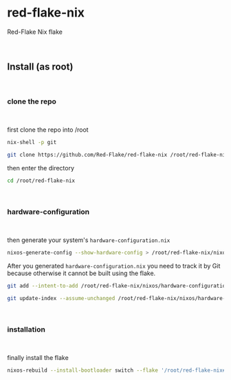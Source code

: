 # red-flake-nix
Red-Flake Nix flake

<br>

## Install (as root)

<br>

### clone the repo

<br>

first clone the repo into /root
```bash
nix-shell -p git
```
```bash
git clone https://github.com/Red-Flake/red-flake-nix /root/red-flake-nix
```

then enter the directory
```bash
cd /root/red-flake-nix
```

<br>

### hardware-configuration

<br>

then generate your system's `hardware-configuration.nix`
```bash
nixos-generate-config --show-hardware-config > /root/red-flake-nix/nixos/hardware-configuration.nix
```

After you generated `hardware-configuration.nix` you need to track it by Git because otherwise it cannot be built using the flake.
```bash
git add --intent-to-add /root/red-flake-nix/nixos/hardware-configuration.nix
```

```bash
git update-index --assume-unchanged /root/red-flake-nix/nixos/hardware-configuration.nix
```

<br>

### installation

<br>

finally install the flake
```bash
nixos-rebuild --install-bootloader switch --flake '/root/red-flake-nix#redflake'
```
